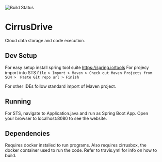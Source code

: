 ![Build Status](https://travis-ci.org/alekskivuls/CirrusDrive.svg?branch=master)

# CirrusDrive
Cloud data storage and code execution.

## Dev Setup
For easy setup install spring tool suite https://spring.io/tools
For projecy import into STS `File > Import > Maven > Check out Maven Projects from SCM >  Paste Git repo url > Finish`

For other IDEs follow standard import of Maven project.

## Running
For STS, navigate to Application.java and run as Spring Boot App. Open your browser to localhost:8080 to see the website.

## Dependencies
Requires docker installed to run programs. Also requires cirrusbox, the docker container used to run the code. Refer to travis.yml for info on how to build.
